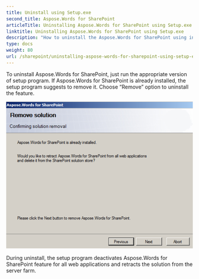 ```yaml
---
title: Uninstall using Setup.exe
second_title: Aspose.Words for SharePoint
articleTitle: Uninstalling Aspose.Words for SharePoint using Setup.exe
linktitle: Uninstalling Aspose.Words for SharePoint using Setup.exe
description: "How to uninstall the Aspose.Words for SharePoint using installer."
type: docs
weight: 80
url: /sharepoint/uninstalling-aspose-words-for-sharepoint-using-setup-exe/
---
```


To uninstall Aspose.Words for SharePoint, just run the appropriate version of setup program. If Aspose.Words for SharePoint is already installed, the setup program suggests to remove it. Choose “Remove” option to uninstall the feature.



![todo:image_alt_text](uninstalling-aspose-words-for-sharepoint-using-setup-exe-1.png)

During uninstall, the setup program deactivates Aspose.Words for SharePoint feature for all web applications and retracts the solution from the server farm.
